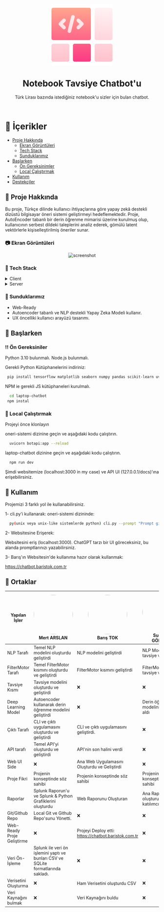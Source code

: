 <div align="center">

  <img src="assets/logo.png" alt="logo" width="200" height="auto" />
  <h1>Notebook Tavsiye Chatbot'u</h1>
  
  <p>
    Türk Lirası bazında istediğiniz notebook'u sizler için bulan chatbot.
  </p>
<br />
</div>

<!-- Table of Contents -->
# :notebook_with_decorative_cover: İçerikler
- [Proje Hakkında](#star2-about-the-project)
  * [Ekran Görüntüleri](#camera-screenshots)
  * [Tech Stack](#space_invader-tech-stack)
  * [Sunduklarımız](#dart-features)
- [Başlarken](#toolbox-getting-started)
  * [Ön Gereksinimler](#bangbang-prerequisites)
  * [Local Çalıştırmak](#running-run-locally)
- [Kullanım](#eyes-usage)
- [Destekçiler](#wave-contributing)
<!-- About the Project -->
## :star2: Proje Hakkında

Bu proje, Türkçe dilinde kullanıcı ihtiyaçlarına göre yapay zekâ destekli dizüstü bilgisayar öneri sistemi geliştirmeyi hedeflemektedir.
Proje, AutoEncoder tabanlı bir derin öğrenme mimarisi üzerine kurulmuş olup, kullanıcının serbest dildeki taleplerini analiz ederek, gömülü latent vektörlerle kişiselleştirilmiş öneriler sunar.

<!-- Screenshots -->
### :camera: Ekran Görüntüleri

<div align="center"> 
  <img src="assets/WhatsApp Görsel 2025-05-12 saat 21.21.36_1f942d20.jpg" alt="screenshot" />
</div>


<!-- TechStack -->
### :space_invader: Tech Stack

<details>
  <summary>Client</summary>
  <ul>
    <li><a href="https://www.typescriptlang.org/">Typescript</a></li>
    <li><a href="https://nextjs.org/">Next.js</a></li>
    <li><a href="https://reactjs.org/">React.js</a></li>
    <li><a href="https://tailwindcss.com/">TailwindCSS</a></li>
  </ul>
</details>

<details>
  <summary>Server</summary>
  <ul>
    <li><a href="https://python.org/">Python</a></li>
  </ul>
</details>

<!-- Features -->
### :dart: Sunduklarımız

- Web-Ready
- Autoencoder tabanlı ve NLP destekli Yapay Zeka Modeli kullanır.
- UX öncelliki kullanıcı arayüzü tasarımı.

<!-- Getting Started -->
## 	:toolbox: Başlarken

<!-- Prerequisites -->
### :bangbang: Ön Gereksiniler

Python 3.10 bulunmalı.
Node.js bulunmalı.

Gerekli Python Kütüphanelerini indiriniz:

```bash
 pip install tensorflow matplotlib seaborn numpy pandas scikit-learn uvicorn fastapi bs4
```

NPM ie gerekli JS kütüphaneleri kurulmalı.

```bash
  cd laptop-chatbot
 npm instal
```
<!-- Run Locally -->
### :running: Local Çalıştırmak

Projeyi önce klonlayın

oneri-sistemi dizinine geçin ve aşağıdaki kodu çalıştırın.

```bash
  uvicorn botapi:app --reload
```

laptop-chatbot dizinine geçin ve aşağıdaki kodu çalıştırın.

```bash
  npm run dev
```

Şimdi websitemize (localhost:3000 in my case) ve API UI (127.0.0.1/docs)'ına erişebilirsiniz.




<!-- Usage -->
## :eyes: Kullanım

Projemizi 3 farklı yol ile kullanabilirsiniz.

1- cli.py'i kullanarak:
oneri-sistemi dizininde:

```bash
  py(unix veya unix-like sistemlerde python) cli.py --prompt "Prompt girin"
```

2- Websitesine Erişerek:

Websitesini eriş (localhost:3000). ChatGPT tarzı bir UI göreceksiniz, bu alanda promptlarınızı yazabilirsiniz.

3- Barış'ın Websitesin'de kullanıma hazır olarak kullanmak:

<a href="https://chatbot.baristok.com.tr" target="_blank">https://chatbot.baristok.com.tr</a>

<!-- Roadmap -->

## :wave: Ortaklar

 Yapılan İşler | <img src="https://avatars.githubusercontent.com/u/114352315?v=4" width="128" height="128" style="border-radius: 50%; object-fit: cover;"/><br/>Mert ARSLAN | <img src="https://avatars.githubusercontent.com/u/165076154?v=4" width="128" height="128" style="border-radius: 50%; object-fit: cover;"/><br/>Barış TOK | <img src="https://avatars.githubusercontent.com/u/180930176?v=4" width="128" height="128" style="border-radius: 50%; object-fit: cover;"/><br/>Sudenur GÖKTEPE | <img src="https://avatars.githubusercontent.com/u/207037760?v=4" width="128" height="128" style="border-radius: 50%; object-fit: cover;"/><br/>Rabia Güllü KOCAEL | <img src="https://avatars.githubusercontent.com/u/175613127?v=4" width="128" height="128" style="border-radius: 50%; object-fit: cover;"/><br/>İrem Çınar |
|-------------------------------------------------------------|-------------------------------------------------------------|-------------------------------------------------------------|-------------------------------------------------------------|-------------------------------------------------------------|-------------------------------------------------------------|
NLP Tarafı| Temel NLP modelini oluşturdu geliştirdi                                                           | NLP modelini geliştirdi                                                          | NLP Model için tavsiye verdi                                                          | ❌                                                           | NLP Model için tavsiye verdi                                                            |
FilterMotor Tarafı|Temel FilterMotor kısmını oluşturdu ve geliştirdi                                                           | FilterMotor kısmını geliştirdi                                                           | FilterMotor için tavsiye verdi                                                          | ❌                                                           |FilterMotor için tavsiye verdi                                                           |
Tavsiye Kısmı| Tavsiye modelini oluşturdu ve geliştirdi                                                          | ❌                                                           | ❌                                                           | ❌                                                           | ❌                                                           |
Deep Learning Model| Autoencoder kullanarak derin öğrenme modelini geliştirdi                                                           | ❌                                                           |Derin öğrenme modelinin kararını aldı                                                          |Derin öğrenme modelinin kararını aldı                                                           | Derin öğrenme modelinin kararını aldı                                                           |
Çıktı Tarafı| CLI ve çıktı uygulamasını oluşturdu ve geliştirdi                                                           | CLI ve çıktı uygulamasını geliştirdi.                                                            | ❌                                                           | ❌                                                           | ❌                                                           |
API tarafı| Temel API'yi oluşturdu ve geliştirdi                                                          | API'nin son halini verdi                                                          | ❌                                                           | ❌                                                           | ❌                                                           |
Web UI Side| ❌                                                        | Ana Web Uygulamasını Oluşturdu ve Geliştirdi                                                           | ❌                                                           | ❌                                                           | ❌                                                           |
Proje Fikri| Projenin konseptinde söz sahibi                                                          | Projenin konseptinde söz sahibi                                                          | Projenin konseptinde söz sahibi                                                           | Fikri veren                                                           |Projenin konseptinde söz sahibi                                                             |
Raporlar| Splunk Raporun'u ve Splunk & Python Grafiklerini oluşturdu                                                       | Web Raporunu Oluşturan                                                          | Ana Raporların oluşturucusu ve katılımcısı                                                           |Ana Raporların oluşturucusu ve katılımcısı                                                           |Ana Raporların oluşturucusu ve katılımcısı 
Git/Github Repo| Local Git ve Github Repo'sunu Yönetti.                                                       | ❌                                                           | ❌                                                           | ❌                                                           | ❌
Web-Ready Proje Geliştirme|❌                                                       |Projeyi Deploy etti: <a href="https://chatbot.baristok.com.tr" target="_blank">https://chatbot.baristok.com.tr</a>                                                            | ❌                                                           | ❌                                                           | ❌
Veri Ön-İşleme|Splunk ile veri ön işlemini yaptı ve bunları CSV ve SQLite formatlarında sakladı.                                                      |❌                                                            | ❌                                                           | ❌                                                           | ❌
Verisetini Oluşturma|❌                                                       |Ham Verisetini oluşturdu CSV                                                           | ❌                                                           | ❌                                                           | ❌
Veri Kaynağını bulmak|❌                                                       |Veri Kaynağını buldu                                                            | ❌                                                           | ❌                                                           | ❌







